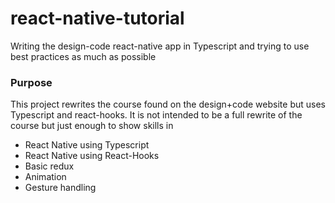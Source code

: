 # react-native-tutorial

Writing the design-code react-native app in Typescript and trying to use best practices as much as possible

### Purpose
This project rewrites the course found on the design+code website but uses Typescript and react-hooks. It is not intended to be a full rewrite of the course but just enough to show skills in 

* React Native using Typescript
* React Native using React-Hooks
* Basic redux
* Animation
* Gesture handling

